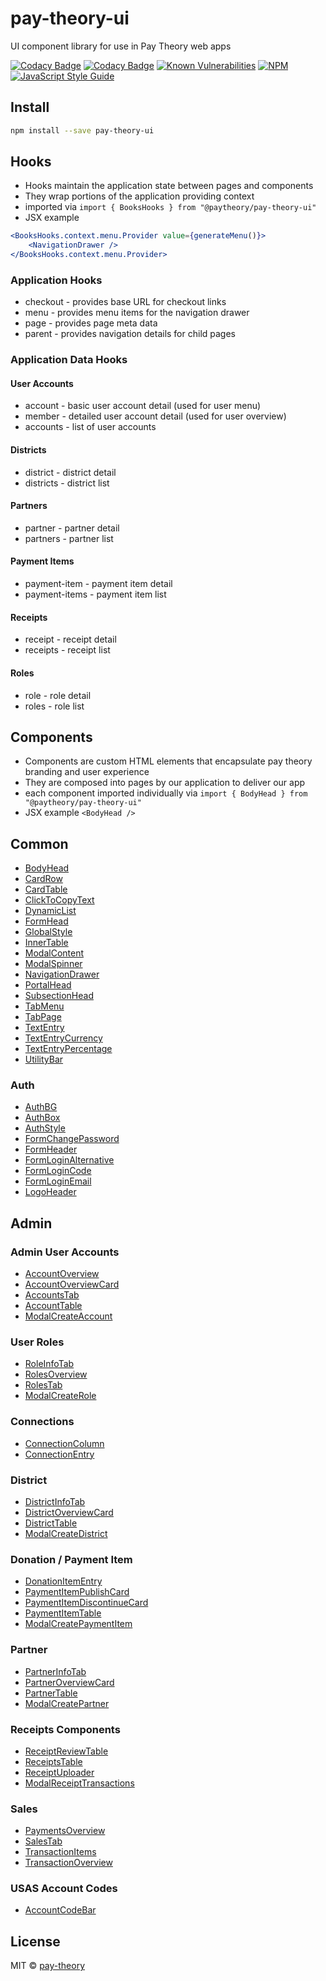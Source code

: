 # pay-theory-ui

UI component library for use in Pay Theory web apps

[![Codacy Badge](https://app.codacy.com/project/badge/Grade/12e6359efcbf47aeae8aa84dfc3e0d92)](https://www.codacy.com?utm_source=github.com&utm_medium=referral&utm_content=pay-theory/pay-theory-ui&utm_campaign=Badge_Grade) [![Codacy Badge](https://app.codacy.com/project/badge/Coverage/12e6359efcbf47aeae8aa84dfc3e0d92)](https://www.codacy.com?utm_source=github.com&utm_medium=referral&utm_content=pay-theory/pay-theory-ui&utm_campaign=Badge_Coverage) [![Known Vulnerabilities](https://snyk.io/test/github/pay-theory/payments/badge.svg?targetFile=package.json)](https://snyk.io/test/github/pay-theory/payments?targetFile=package.json) [![NPM](https://img.shields.io/npm/v/test.svg)](https://www.npmjs.com/package/test) [![JavaScript Style Guide](https://img.shields.io/badge/code_style-standard-brightgreen.svg)](https://standardjs.com)

## Install

```bash
npm install --save pay-theory-ui
```

## Hooks

-   Hooks maintain the application state between pages and components
-   They wrap portions of the application providing context
-   imported via `import { BooksHooks } from "@paytheory/pay-theory-ui"`
-   JSX example

```jsx
<BooksHooks.context.menu.Provider value={generateMenu()}>
	<NavigationDrawer />
</BooksHooks.context.menu.Provider>
```

### Application Hooks

-   checkout - provides base URL for checkout links
-   menu - provides menu items for the navigation drawer
-   page - provides page meta data
-   parent - provides navigation details for child pages

### Application Data Hooks

#### User Accounts

-   account - basic user account detail (used for user menu)
-   member - detailed user account detail (used for user overview)
-   accounts - list of user accounts

#### Districts

-   district - district detail
-   districts - district list

#### Partners

-   partner - partner detail
-   partners - partner list

#### Payment Items

-   payment-item - payment item detail
-   payment-items - payment item list

#### Receipts

-   receipt - receipt detail
-   receipts - receipt list

#### Roles

-   role - role detail
-   roles - role list

## Components

-   Components are custom HTML elements that encapsulate pay theory branding and user experience
-   They are composed into pages by our application to deliver our app
-   each component imported individually via `import { BodyHead } from "@paytheory/pay-theory-ui"`
-   JSX example `<BodyHead />`

## Common

-   [BodyHead](https://github.com/pay-theory/pay-theory-ui/tree/master/src/common/BodyHead)
-   [CardRow](https://github.com/pay-theory/pay-theory-ui/tree/master/src/common/CardRow)
-   [CardTable](https://github.com/pay-theory/pay-theory-ui/tree/master/src/common/CardTable)
-   [ClickToCopyText](https://github.com/pay-theory/pay-theory-ui/tree/master/src/common/ClickToCopyText)
-   [DynamicList](https://github.com/pay-theory/pay-theory-ui/tree/master/src/common/DynamicList)
-   [FormHead](https://github.com/pay-theory/pay-theory-ui/tree/master/src/common/FormHead)
-   [GlobalStyle](https://github.com/pay-theory/pay-theory-ui/tree/master/src/common/components/GlobalStyle)
-   [InnerTable](https://github.com/pay-theory/pay-theory-ui/tree/master/src/common/InnerTable)
-   [ModalContent](https://github.com/pay-theory/pay-theory-ui/tree/master/src/common/ModalContent)
-   [ModalSpinner](https://github.com/pay-theory/pay-theory-ui/tree/master/src/common/ModalSpinner)
-   [NavigationDrawer](https://github.com/pay-theory/pay-theory-ui/tree/master/src/common/NavigationDrawer)
-   [PortalHead](https://github.com/pay-theory/pay-theory-ui/tree/master/src/common/PortalHead)
-   [SubsectionHead](https://github.com/pay-theory/pay-theory-ui/tree/master/src/common/SubsectionHead)
-   [TabMenu](https://github.com/pay-theory/pay-theory-ui/tree/master/src/common/TabMenu)
-   [TabPage](https://github.com/pay-theory/pay-theory-ui/tree/master/src/common/TabPage)
-   [TextEntry](https://github.com/pay-theory/pay-theory-ui/tree/master/src/common/TextEntry)
-   [TextEntryCurrency](https://github.com/pay-theory/pay-theory-ui/tree/master/src/common/TextEntryCurrency)
-   [TextEntryPercentage](https://github.com/pay-theory/pay-theory-ui/tree/master/src/common/TextEntryPercentage)
-   [UtilityBar](https://github.com/pay-theory/pay-theory-ui/tree/master/src/common/UtilityBar)

### Auth

-   [AuthBG](https://github.com/pay-theory/pay-theory-ui/tree/dev/src/common/auth/AuthBg)
-   [AuthBox](https://github.com/pay-theory/pay-theory-ui/tree/dev/src/common/auth/AuthBox)
-   [AuthStyle](https://github.com/pay-theory/pay-theory-ui/tree/dev/src/common/auth/AuthStyle)
-   [FormChangePassword](https://github.com/pay-theory/pay-theory-ui/tree/dev/src/common/auth/FormChangePassword)
-   [FormHeader](https://github.com/pay-theory/pay-theory-ui/tree/dev/src/common/auth/FormHeader)
-   [FormLoginAlternative](https://github.com/pay-theory/pay-theory-ui/tree/dev/src/common/auth/FormLoginAlternative)
-   [FormLoginCode](https://github.com/pay-theory/pay-theory-ui/tree/dev/src/common/auth/FormLoginCode)
-   [FormLoginEmail](https://github.com/pay-theory/pay-theory-ui/tree/dev/src/common/auth/FormLoginEmail)
-   [LogoHeader](https://github.com/pay-theory/pay-theory-ui/tree/dev/src/common/auth/LoginHeader)

## Admin

### Admin User Accounts

-   [AccountOverview](https://github.com/pay-theory/pay-theory-ui/tree/master/src/admin/AccountOverview)
-   [AccountOverviewCard](https://github.com/pay-theory/pay-theory-ui/tree/master/src/admin/AccountOveriewCard)
-   [AccountsTab](https://github.com/pay-theory/pay-theory-ui/tree/master/src/admin/AccountsTab)
-   [AccountTable](https://github.com/pay-theory/pay-theory-ui/tree/master/src/admin/AccountTable)
-   [ModalCreateAccount](https://github.com/pay-theory/pay-theory-ui/tree/master/src/admin/ModalCreateAccount)

### User Roles

-   [RoleInfoTab](https://github.com/pay-theory/pay-theory-ui/tree/master/src/admin/RoleInfoTab)
-   [RolesOverview](https://github.com/pay-theory/pay-theory-ui/tree/master/src/admin/RolesOverview)
-   [RolesTab](https://github.com/pay-theory/pay-theory-ui/tree/master/src/admin/RolesTab)
-   [ModalCreateRole](https://github.com/pay-theory/pay-theory-ui/tree/master/src/admin/ModalCreateRole)

### Connections

-   [ConnectionColumn](https://github.com/pay-theory/pay-theory-ui/tree/master/src/admin/ConnectionColumn)
-   [ConnectionEntry](https://github.com/pay-theory/pay-theory-ui/tree/master/src/admin/ConnectionEntry)

### District

-   [DistrictInfoTab](https://github.com/pay-theory/pay-theory-ui/tree/master/src/admin/DistrictInfoTab)
-   [DistrictOverviewCard](https://github.com/pay-theory/pay-theory-ui/tree/master/src/admin/DistrictOverviewCard)
-   [DistrictTable](https://github.com/pay-theory/pay-theory-ui/tree/master/src/admin/DistrictTable)
-   [ModalCreateDistrict](https://github.com/pay-theory/pay-theory-ui/tree/master/src/admin/ModalCreateDistrict)

### Donation / Payment Item

-   [DonationItemEntry](https://github.com/pay-theory/pay-theory-ui/tree/master/src/admin/DonationItemEntry)
-   [PaymentItemPublishCard](https://github.com/pay-theory/pay-theory-ui/tree/master/src/admin/PaymentItemPublishCard)
-   [PaymentItemDiscontinueCard](https://github.com/pay-theory/pay-theory-ui/tree/master/src/admin/PaymentItemDiscontinueCard)
-   [PaymentItemTable](https://github.com/pay-theory/pay-theory-ui/tree/master/src/admin/PaymentItemTable)
-   [ModalCreatePaymentItem](https://github.com/pay-theory/pay-theory-ui/tree/master/src/admin/ModalCreatePaymentItem)

### Partner

-   [PartnerInfoTab](https://github.com/pay-theory/pay-theory-ui/tree/master/src/admin/PartnerInfoTab)
-   [PartnerOverviewCard](https://github.com/pay-theory/pay-theory-ui/tree/master/src/admin/PartnerOverviewCard)
-   [PartnerTable](https://github.com/pay-theory/pay-theory-ui/tree/master/src/admin/PartnerTable)
-   [ModalCreatePartner](https://github.com/pay-theory/pay-theory-ui/tree/master/src/admin/ModalCreatePartner)

### Receipts Components

-   [ReceiptReviewTable](https://github.com/pay-theory/pay-theory-ui/tree/master/src/admin/ReceiptReviewTable)
-   [ReceiptsTable](https://github.com/pay-theory/pay-theory-ui/tree/master/src/admin/ReceiptsTable)
-   [ReceiptUploader](https://github.com/pay-theory/pay-theory-ui/tree/master/src/admin/ReceiptUploader)
-   [ModalReceiptTransactions](https://github.com/pay-theory/pay-theory-ui/tree/master/src/admin/ModalReceiptTransactions)

### Sales

-   [PaymentsOverview](https://github.com/pay-theory/pay-theory-ui/tree/master/src/admin/PaymentsOverview)
-   [SalesTab](https://github.com/pay-theory/pay-theory-ui/tree/master/src/admin/SalesTab)
-   [TransactionItems](https://github.com/pay-theory/pay-theory-ui/tree/master/src/admin/TransactionItems)
-   [TransactionOverview](https://github.com/pay-theory/pay-theory-ui/tree/master/src/admin/TransactionOverview)

### USAS Account Codes

-   [AccountCodeBar](https://github.com/pay-theory/pay-theory-ui/tree/master/src/admin/AccountCodeBar)

## License

MIT © [pay-theory](https://github.com/pay-theory)
